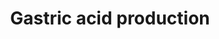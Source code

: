 ---
annotations:
- id: CL:0000162
  parent: animal cell
  type: Cell Type Ontology
  value: parietal cell
- id: CL:1001517
  parent: native cell
  type: Cell Type Ontology
  value: stomach enteroendocrine cell
- id: PW:0000004
  parent: regulatory pathway
  type: Pathway Ontology
  value: regulatory pathway
authors:
- Mkutmon
- AlexanderPico
description: Gastric acid forms a protective buffer against pathogenic agents. It
  is also essential in the digestion of the food. The stomach wall is protected to
  the high acidity by a mucus layer and bicarbonate ions.
last-edited: 2016-07-25
organisms:
- Bos taurus
redirect_from:
- /index.php/Pathway:WP3172
- /instance/WP3172
revision: null
schema-jsonld:
- '@context': https://schema.org/
  '@id': https://wikipathways.github.io/pathways/WP3172.html
  '@type': Dataset
  creator:
    '@type': Organization
    name: WikiPathways
  description: Gastric acid forms a protective buffer against pathogenic agents. It
    is also essential in the digestion of the food. The stomach wall is protected
    to the high acidity by a mucus layer and bicarbonate ions.
  keywords:
  - ''
  - Acetylcholine
  - Bicarbonate ions
  - CCK
  - GAST
  - GIF
  - GRP
  - Gastric Gastrin Release
  - Gastric Histamine release
  - Gastric pepsin release
  - Histamine
  - MUC6
  - Mucus and bicarbonate secretion
  - Parietal Cell production
  - Pepsin B
  - Pepsin C
  - Secretin
  - Sodium Chloride
  - VIP
  - hydrochloric acid
  - pepsinogen
  - potassium chloride
  license: CC0
  name: Gastric acid production
seo: CreativeWork
title: Gastric acid production
wpid: WP3172
---